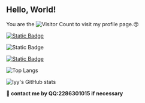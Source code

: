 ## Hello, World!  

You are the ![Visitor Count](https://profile-counter.glitch.me/lyy1119/count.svg) to visit my profile page.😙  

[![Static Badge](https://img.shields.io/badge/University-China_University_of_Mining_%26_Technology%2C_Beijing-red)](https://www.cumtb.edu.cn/)  

![Static Badge](https://img.shields.io/badge/Major-Mechanical-red)  

[![Static Badge](https://img.shields.io/badge/Text_Editor-VScode-blue)](https://code.visualstudio.com/)  

  
![Top Langs](https://github-readme-stats.vercel.app/api/top-langs/?username=lyy1119&layout=compact)  

![lyy's GitHub stats](https://github-readme-stats.vercel.app/api?username=lyy1119)  
  
**💬 contact me by QQ:2286301015 if necessary**


<!--
**lyy1119/lyy1119** is a ✨ _special_ ✨ repository because its `README.md` (this file) appears on your GitHub profile.

Here are some ideas to get you started:

- 🔭 I’m currently working on ...
- 🌱 I’m currently learning ...
- 👯 I’m looking to collaborate on ...
- 🤔 I’m looking for help with ...
- 💬 Ask me about ...
- 📫 How to reach me: ...
- 😄 Pronouns: ...
- ⚡ Fun fact: ...
-->
